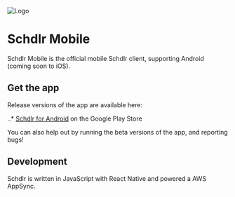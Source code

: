 
![Logo](https://user-images.githubusercontent.com/10219539/81441576-eeab0380-9169-11ea-8227-d35b93f512ba.png)

# Schdlr Mobile

Schdlr Mobile is the official mobile Schdlr client, supporting Android (coming soon to iOS).

## Get the app
Release versions of the app are available here:

..* [Schdlr for Android](https://play.google.com/store/apps/details?id=com.schdlr) on the Google Play Store

You can also help out by running the beta versions of the app, and reporting bugs!

## Development

Schdlr is written in JavaScript with React Native and powered a AWS AppSync.

